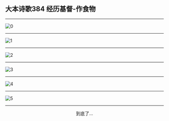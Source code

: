 
## 大本诗歌384 经历基督-作食物
        
<div id="aplayer0"></div>

---

<img alt="0" data-original="/data/d0384/0">

---

<img alt="1" data-original="/data/d0384/1">

---

<img alt="2" data-original="/data/d0384/2">

---

<img alt="3" data-original="/data/d0384/3">

---

<img alt="4" data-original="/data/d0384/4">

---

<img alt="5" data-original="/data/d0384/5">

---

<p style="text-align: center">到底了...</p>

<script src="/js/dist-view.js"></script>

<script>
MAIN.id = 'd0384';
        
const ap0 = new APlayer({
    container: document.getElementById('aplayer0'),
    volume: 1,
    loop: 'none',
    preload: 'none',
    audio: [{
        name: '大本诗歌384.mp3',
        artist: '大本诗歌',
        url: 'https://res.wx.qq.com/voice/getvoice?mediaid=MzI0NTk3MDM5M18yMjQ3NDkyMTgz',
        cover: '/favicon'
    }]
});
</script>

